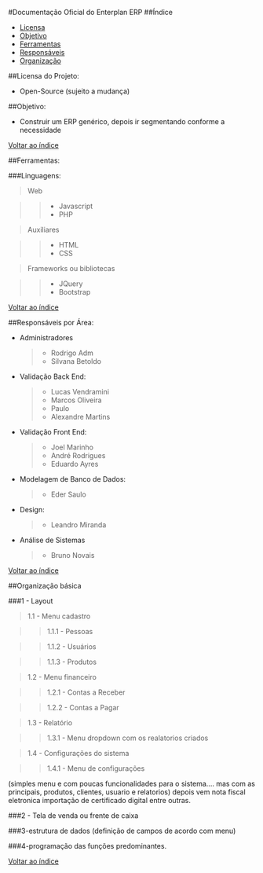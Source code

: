 #Documentação Oficial do Enterplan ERP
<a name='ind'></a>
##Índice

* [Licensa](#licensa)
* [Objetivo](#obj)
* [Ferramentas](#ferramentas)
* [Responsáveis](#responsaveis)
* [Organização](#org)

<a name='licensa'></a>
##Licensa do Projeto:
* Open-Source (sujeito a mudança)

<a name='obj'></a>
##Objetivo:
* Construir um ERP genérico, depois ir segmentando conforme a necessidade


[Voltar ao índice](#ind)

<a name='ferramentas'></a>
##Ferramentas:

###Linguagens:
  
  > Web
    
  >> * Javascript
  >> * PHP
    
  > Auxiliares
    
  >> * HTML
  >> * CSS
  
  > Frameworks ou bibliotecas
    
  >> * JQuery
  >> * Bootstrap

[Voltar ao índice](#ind)

<a name='responsaveis'></a>
##Responsáveis por Área:

* Administradores
  > * Rodrigo Adm
  > * Silvana Betoldo

* Validação Back End:
  > * Lucas Vendramini
  > * Marcos Oliveira
  > * Paulo
  > * Alexandre Martins

* Validação Front End:
  > * Joel Marinho
  > * André Rodrigues
  > * Eduardo Ayres

* Modelagem de Banco de Dados:
  > * Eder Saulo

* Design:
  > * Leandro Miranda

* Análise de Sistemas
  > * Bruno Novais
  
[Voltar ao índice](#ind)

<a name='org'></a>
##Organização básica


###1 - Layout

> 1.1 - Menu cadastro

>> 1.1.1 - Pessoas

>> 1.1.2 - Usuários

>> 1.1.3 - Produtos

> 1.2 - Menu financeiro

>> 1.2.1 - Contas a Receber

>> 1.2.2 - Contas a Pagar

> 1.3 - Relatório

>> 1.3.1 - Menu dropdown com os realatorios criados

> 1.4 - Configurações do sistema

>> 1.4.1 - Menu de configurações

  (simples menu e com poucas funcionalidades para o sistema.... mas com as principais, produtos, clientes, usuario e     relatorios) depois vem nota fiscal eletronica importação de certificado digital entre outras.

###2 - Tela de venda ou frente de caixa 

###3-estrutura de dados (definição de campos de acordo com menu)

###4-programação das funções predominantes.

[Voltar ao índice](#ind)
